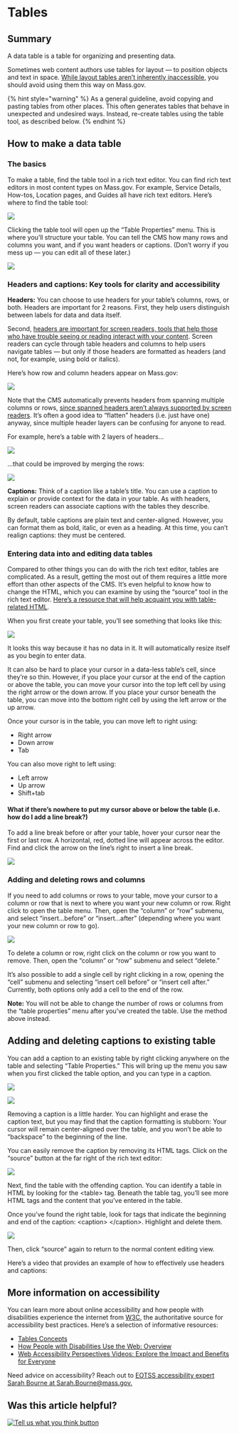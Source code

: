 # Tables

## Summary

A data table is a table for organizing and presenting data.

Sometimes web content authors use tables for layout — to position objects and text in space. [While layout tables aren’t inherently inaccessible](https://webaim.org/techniques/tables/), you should avoid using them this way on Mass.gov.

{% hint style="warning" %}
As a general guideline, avoid copying and pasting tables from other places. This often generates tables that behave in unexpected and undesired ways. Instead, re-create tables using the table tool, as described below.
{% endhint %}

## How to make a data table

### **The basics**

To make a table, find the table tool in a rich text editor. You can find rich text editors in most content types on Mass.gov. For example, Service Details, How-tos, Location pages, and Guides all have rich text editors. Here’s where to find the table tool:

![](https://cdn-images-1.medium.com/max/800/1*mmdNelOdKDaa6pKnwPKP8g.png)

Clicking the table tool will open up the “Table Properties” menu. This is where you’ll structure your table. You can tell the CMS how many rows and columns you want, and if you want headers or captions. \(Don’t worry if you mess up — you can edit all of these later.\)

![](https://cdn-images-1.medium.com/max/800/1*3QDH4QT25RtU7lm3AWOGHw.png)

### **Headers and captions: Key tools for clarity and accessibility**

**Headers:** You can choose to use headers for your table’s columns, rows, or both. Headers are important for 2 reasons. First, they help users distinguish between labels for data and data itself.

Second, [headers are important for screen readers, tools that help those who have trouble seeing or reading interact with your content](https://www.youtube.com/watch?v=q_ATY9gimOM). Screen readers can cycle through table headers and columns to help users navigate tables — but only if those headers are formatted as headers \(and not, for example, using bold or italics\).

Here’s how row and column headers appear on Mass.gov:

![](https://cdn-images-1.medium.com/max/800/1*UPiWu2CAfJFey2_dLfNllg.jpeg)

Note that the CMS automatically prevents headers from spanning multiple columns or rows, [since spanned headers aren’t always supported by screen readers](https://webaim.org/techniques/tables/data#headers). It’s often a good idea to “flatten” headers \(i.e. just have one\) anyway, since multiple header layers can be confusing for anyone to read.

For example, here’s a table with 2 layers of headers…

![](https://cdn-images-1.medium.com/max/800/1*QrvQ48K6bsgiAQHPcL0i-A.png)

…that could be improved by merging the rows:

![](https://cdn-images-1.medium.com/max/800/1*MKOPHb362U0iO-QuYtivvA.png)

**Captions:** Think of a caption like a table’s title. You can use a caption to explain or provide context for the data in your table. As with headers, screen readers can associate captions with the tables they describe.

By default, table captions are plain text and center-aligned. However, you can format them as bold, italic, or even as a heading. At this time, you can’t realign captions: they must be centered.

### Entering data into and editing data tables

Compared to other things you can do with the rich text editor, tables are complicated. As a result, getting the most out of them requires a little more effort than other aspects of the CMS. It’s even helpful to know how to change the HTML, which you can examine by using the “source” tool in the rich text editor. [Here’s a resource that will help acquaint you with table-related HTML](https://www.quackit.com/html/tags/html_table_tag.cfm).

When you first create your table, you’ll see something that looks like this:

![](https://cdn-images-1.medium.com/max/800/1*ukwXMTPaFckuMI__tLqfSQ.png)

It looks this way because it has no data in it. It will automatically resize itself as you begin to enter data.

It can also be hard to place your cursor in a data-less table’s cell, since they’re so thin. However, if you place your cursor at the end of the caption or above the table, you can move your cursor into the top left cell by using the right arrow or the down arrow. If you place your cursor beneath the table, you can move into the bottom right cell by using the left arrow or the up arrow.

Once your cursor is in the table, you can move left to right using:

* Right arrow
* Down arrow
* Tab

You can also move right to left using:

* Left arrow
* Up arrow
* Shift+tab

#### **What if there’s nowhere to put my cursor above or below the table \(i.e. how do I add a line break?\)**

To add a line break before or after your table, hover your cursor near the first or last row. A horizontal, red, dotted line will appear across the editor. Find and click the arrow on the line’s right to insert a line break.

![](https://cdn-images-1.medium.com/max/800/1*zra_74ND0Hk0q0LkHFG4cQ.png)

### **Adding and deleting rows and columns**

If you need to add columns or rows to your table, move your cursor to a column or row that is next to where you want your new column or row. Right click to open the table menu. Then, open the “column” or “row” submenu, and select “insert…before” or “insert…after” \(depending where you want your new column or row to go\).

![](https://cdn-images-1.medium.com/max/800/1*KkAxJGVBJ0-K50pkj8Fwxw.png)

To delete a column or row, right click on the column or row you want to remove. Then, open the “column” or “row” submenu and select “delete.”

It’s also possible to add a single cell by right clicking in a row, opening the “cell” submenu and selecting “insert cell before” or “insert cell after.” Currently, both options only add a cell to the end of the row.

**Note:** You will not be able to change the number of rows or columns from the “table properties” menu after you’ve created the table. Use the method above instead.

## **Adding and deleting captions to existing table**

You can add a caption to an existing table by right clicking anywhere on the table and selecting “Table Properties.” This will bring up the menu you saw when you first clicked the table option, and you can type in a caption.

![](https://cdn-images-1.medium.com/max/800/1*f7RQDDtrYT7CHmPRx6XWMw.png)

![](https://cdn-images-1.medium.com/max/800/1*w2g1GyAfynLrLCXdnieR_g.png)

Removing a caption is a little harder. You can highlight and erase the caption text, but you may find that the caption formatting is stubborn: Your cursor will remain center-aligned over the table, and you won’t be able to “backspace” to the beginning of the line.

You can easily remove the caption by removing its HTML tags. Click on the “source” button at the far right of the rich text editor:

![](https://cdn-images-1.medium.com/max/800/1*r35nhIzYE8TEQ_qIQ2D3gg.png)

Next, find the table with the offending caption. You can identify a table in HTML by looking for the &lt;table&gt; tag. Beneath the table tag, you’ll see more HTML tags and the content that you’ve entered in the table.

Once you’ve found the right table, look for tags that indicate the beginning and end of the caption: &lt;caption&gt; &lt;/caption&gt;. Highlight and delete them.

![](https://cdn-images-1.medium.com/max/800/1*5OIUEc7bNGuHrFOBjMrFxQ.png)

Then, click “source” again to return to the normal content editing view.

Here’s a video that provides an example of how to effectively use headers and captions:

## **More information on accessibility**

You can learn more about online accessibility and how people with disabilities experience the internet from [W3C](https://www.w3.org/), the authoritative source for accessibility best practices. Here’s a selection of informative resources:

* [Tables Concepts](https://www.w3.org/WAI/tutorials/tables/)
* [How People with Disabilities Use the Web: Overview](https://www.w3.org/WAI/intro/people-use-web/)
* [Web Accessibility Perspectives Videos: Explore the Impact and Benefits for Everyone](https://www.w3.org/WAI/perspectives/)

Need advice on accessibility? Reach out to [EOTSS accessibility expert Sarah Bourne at Sarah.Bourne@mass.gov.](mailto:sarah.bourne@mass.gov)

## Was this article helpful?

[![Tell us what you think button](https://blobscdn.gitbook.com/v0/b/gitbook-28427.appspot.com/o/assets%2F-LJ04qJGAHkvdE13BfdG%2F-LSz77NBAwnSNpMPT3df%2F-LSz7xSmyKXltd4avaCt%2FKB%20survey%20button%20POC%202.png?alt=media&token=8d071cab-8b95-48a3-a332-13e3fc8d9f96)](https://massgov.formstack.com/forms/mass_gov_knowledge_base_feedback?article=tables)

